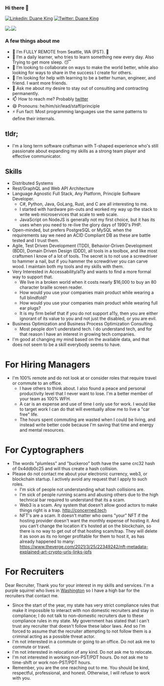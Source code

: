 ### Hi there 👋

[![Linkedin: Duane King](https://img.shields.io/badge/-Duane%20King-blue?style=flat-square&logo=Linkedin&logoColor=white&link=https://www.linkedin.com/in/duaneking/)](https://www.linkedin.com/in/duaneking/)
[![Twitter: Duane King](https://img.shields.io/twitter/follow/honestduane?style=social)](https://twitter.com/honestduane)

<a href="https://github.com/anuraghazra/github-readme-stats#github-stats-card">
  <img align="center" src="https://github-readme-stats.vercel.app/api?username=duaneking&count_private=true&show_icons=true&theme=tokyonight" />
</a>
<a href="https://github.com/anuraghazra/github-readme-stats#top-languages-card">
  <img align="center" src="https://github-readme-stats.vercel.app/api/top-langs/?username=duaneking&theme=tokyonight&layout=compact&hide=XML,CSS,Svelte,rich%20text%20format&langs_count=8" />
</a>

### A few things about me

- 🔭 I’m FULLY REMOTE from Seattle, WA (PST). 🚀
- 🌱 I’m a daily learner, who tries to learn something new every day. Also Trying to get more sleep. 😴 
- 👯 I’m looking to collaborate on ways to make the world better, while also looking for ways to share in the success I create for others.
- 🤔 I’m looking for help with learning to be a better human, engineer, and friend.  I want more friends.
- 💬 Ask me about my desire to stay out of consulting and contracting permanently.
- 📫 How to reach me? Probably [twitter](https://twitter.com/intent/follow?original_referer=https%3A%2F%2Fwww.github.com%2F&ref_src=twsrc%5Etfw&region=follow_link&screen_name=honestduane&tw_p=followbutton)
- 😄 Pronouns: he/him/sir/lead/staff/principle
- ⚡ Fun fact: Most programming languages use the same patterns to define their internals.

## tldr;
- I'm a long term software craftsman with T-shaped experience who's still passionate about expanding my skills as a strong team player and effective communicator.

## Skills

- Distributed Systems
- Rest/GraphQL and Web API Architecture
- Language Agnostic Full Stack, Any Platform, Principle Software Developer.
  - C#, Python, Java, GoLang, Rust, and C are all interesting to me.
  - I started with hardware pin-outs and worked my way up the stack to write web microservices that scale to web scale.
  - JavaScript on NodeJS is generally not my first choice, but it has its uses when you need to re-live the glory days of 1990's PHP.
- Open-minded, but prefers PostgreSQL or MySQL when the requirements say we need an ACID Compliant DB as these are battle tested and I trust them.
- Agile, Test Driven Development (TDD), Behavior-Driven Development (BDD), Domain Driven Design (DDD), all tools in a toolbox, and like most craftsmen I know of a lot of tools.  The secret is to not use a screwdriver to hammer a nail, but if you hammer the screwdriver you can carve wood. I maintain both my tools and my skills with them.
- Very Interested in Accessability/a11y and wants to find a more formal way to support that.
  - We live in a broken world when it costs nearly $16,000 to buy an 80 character braille screen reader.
  - How would you use your companies main product while wearing a full blindfold?
  - How would you use your companies main product while wearing full ear plugs?
  - It is my firm belief that if you do not support a11y, then you are either ignorant of its value to you and not just the disabled, or you are evil.
- Business Optimization and Business Process Optimization Consulting.
  - Most people don't understand tech. I do understand tech, and for that reason I have an interest in growing tech companies.
- I'm good at changing my mind based on the available data, and that does not seem to be a skill everybody seems to have.

# For Hiring Managers
* I'm 100% remote and do not look at or consider roles that require travel or commute to an office.
  - I have others to think about.  I also found a peace and personal productivity level that I never want to lose.  I'm a better member of your team as 100% WFH.
  - A car is an expense and use of time I only use for work. I would like to target work I can do that will eventually allow me to live a "car free" life. 
  - The hours spent commuting are wasted when I could be living, and instead write better code because I'm saving that time and energy and mental resources.

# For Cyptographers
* The words "plumless" and "buckeroo" both have the same crc32 hash of 0x4ddb0c25 and will thus create a hash collision.
* Please do not contact me about your electronic currency, web3, or blockchain startup. I actively avoid any request that I apply to such roles.
  - I'm sick of people not understanding what hash collisions are.
  - I'm sick of people running scams and abusing others due to the high technical bar required to understand that its a scam.
  - Web3 is a scam. Any system that doesn't allow good actors to make things right is a trap. http://concerned.tech
  - NFT's are a scam. It doesn't matter who owns "your" NFT if the hosting provider doesn't want the monthly expense of hosting it. And you can't change the location it's hosted at on the blockchain, so there is no way to get out of that hosting scam/trap. They will delete it as soon as its no longer profitable for them to host it, as has already happened to many: https://www.theverge.com/2021/3/25/22349242/nft-metadata-explained-art-crypto-urls-links-ipfs

# For Recruiters
Dear Recruiter,
  Thank you for your interest in my skills and services.  I'm a purple squirrel who lives in [Washington](https://coderforgood.github.io/usa/Washington.html) so I have a high bar for the recruiters that contact me.
  - Since the start of the year, my state has very strict compliance rules that make it impossible to interact with non domestic recruiters and stay in compliance; I do not talk to non-domestic recruiters due to these compliance rules in my state. My government has stated that I can't trust any recruiter that doesn't follow these labor laws. And so I'm forced to assume that the recruiter attempting to not follow them is a criminal acting as a possible threat actor.
  - I'm not interested in a commute or going to an office. Do not ask me to commute or travel.
  - I'm not interested in relocation of any kind.  Do not ask me to relocate.
  - I'm not interested in working non-PST/PDT hours.  Do not ask me to time-shift or work non-PST/PDT hours.
  - Remember, you are the one reaching out to me.  You should be kind, respectful, professional, and honest. Otherwise, I will refuse to work with you.
